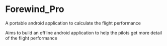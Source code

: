 # Forewind_Pro
A portable android application to calculate the flight performance

Aims to build an offline android application to help the pilots get more detail of the flight performance
